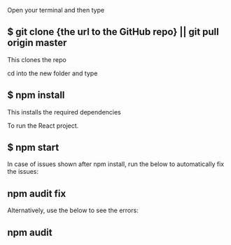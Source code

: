 Open your terminal and then type

## $ git clone {the url to the GitHub repo} || git pull origin master

This clones the repo

cd into the new folder and type

## $ npm install

This installs the required dependencies

To run the React project.

## $ npm start

In case of issues shown after npm install, run the below to automatically fix the issues:

## npm audit fix

Alternatively, use the below to see the errors:

## npm audit
